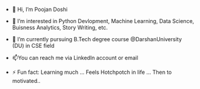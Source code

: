 - 👋 Hi, I’m Poojan Doshi
- 👀 I’m interested in Python Devlopment, Machine Learning, Data Science, Buisness Analytics, Story Writing, etc.
- 🌱 I’m currently pursuing B.Tech degree course @DarshanUniversity (DU) in CSE field

- 📫You can reach me via LinkedIn account or email
  
- ⚡ Fun fact: Learning much ... Feels Hotchpotch in life ... Then to motivated..

<!---
PoojanDoshi11/PoojanDoshi11 is a ✨ special ✨ repository because its `README.md` (this file) appears on your GitHub profile.
You can click the Preview link to take a look at your changes.
--->
